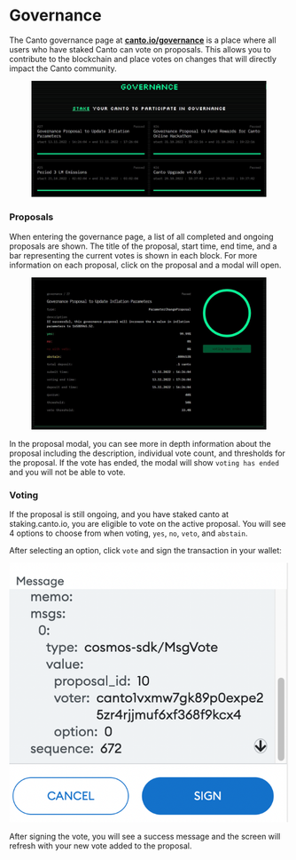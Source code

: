 # Governance

The Canto governance page at [**canto.io/governance**](https://canto.io/governance) is a place where all users who have staked Canto can vote on proposals. This allows you to contribute to the blockchain and place votes on changes that will directly impact the Canto community.

<figure><img src="../.gitbook/assets/governance-v2.JPG" alt=""><figcaption></figcaption></figure>

### Proposals

When entering the governance page, a list of all completed and ongoing proposals are shown. The title of the proposal, start time, end time, and a bar representing the current votes is shown in each block. For more information on each proposal, click on the proposal and a modal will open.&#x20;

<figure><img src="../.gitbook/assets/governance-proposal-v2 (1).JPG" alt=""><figcaption></figcaption></figure>

In the proposal modal, you can see more in depth information about the proposal including the description, individual vote count, and thresholds for the proposal. If the vote has ended, the modal will show `voting has ended` and you will not be able to vote.

### Voting

If the proposal is still ongoing, and you have staked canto at staking.canto.io, you are eligible to vote on the active proposal. You will see 4 options to choose from when voting, `yes`, `no`, `veto`, and `abstain`.

After selecting an option, click `vote` and sign the transaction in your wallet:

![Metamask Transaction](<../.gitbook/assets/Screen Shot 2022-07-28 at 6.28.40 PM.png>)

After signing the vote, you will see a success message and the screen will refresh with your new vote added to the proposal.&#x20;
